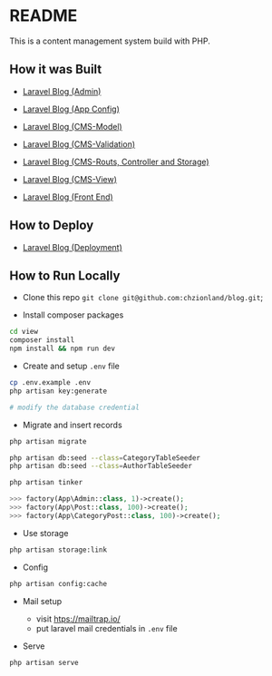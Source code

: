 # README

This is a content management system build with PHP.

## How it was Built

- [Laravel Blog (Admin)](https://www.sheldonl.com/2020/08/08/00.html)

- [Laravel Blog (App Config)](https://www.sheldonl.com/2020/08/09/00.html)

- [Laravel Blog (CMS-Model)](https://www.sheldonl.com/2020/09/10/00.html)

- [Laravel Blog (CMS-Validation)](https://www.sheldonl.com/2020/09/10/01.html)

- [Laravel Blog (CMS-Routs, Controller and Storage)](https://www.sheldonl.com/2020/09/10/02.html)

- [Laravel Blog (CMS-View)](https://www.sheldonl.com/2020/09/10/03.html)

- [Laravel Blog (Front End)](https://www.sheldonl.com/2020/08/24/00.md)

## How to Deploy

- [Laravel Blog (Deployment)](https://www.sheldonl.com/2020/08/27/00.md)

## How to Run Locally

- Clone this repo `git clone git@github.com:chzionland/blog.git`;

- Install composer packages

```bash
cd view
composer install
npm install && npm run dev
```

- Create and setup `.env` file

```bash
cp .env.example .env
php artisan key:generate

# modify the database credential
```

- Migrate and insert records

```bash
php artisan migrate
```

```bash
php artisan db:seed --class=CategoryTableSeeder
php artisan db:seed --class=AuthorTableSeeder
```

```bash
php artisan tinker
```

```php
>>> factory(App\Admin::class, 1)->create();
>>> factory(App\Post::class, 100)->create();
>>> factory(App\CategoryPost::class, 100)->create();
```

- Use storage

```bash
php artisan storage:link
```

- Config

```bash
php artisan config:cache
```

- Mail setup
  - visit <htps://mailtrap.io/>
  - put laravel mail credentials in `.env` file

- Serve

```bash
php artisan serve
```
